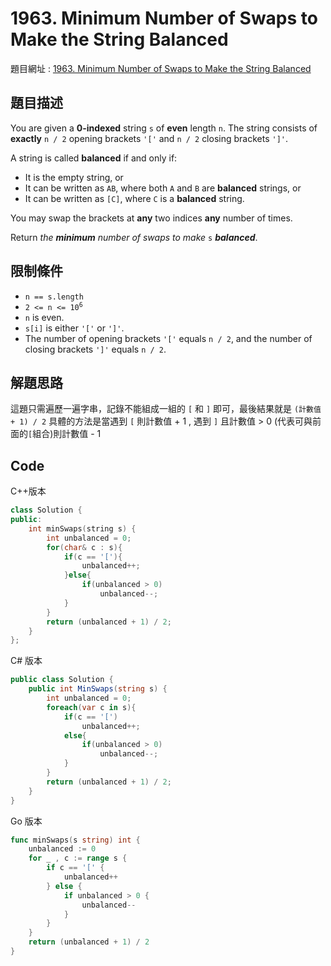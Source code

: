 # 1963. Minimum Number of Swaps to Make the String Balanced

題目網址 : [1963. Minimum Number of Swaps to Make the String Balanced](https://leetcode.com/problems/minimum-number-of-swaps-to-make-the-string-balanced/description)

## 題目描述

You are given a **0-indexed** string `s` of **even** length `n`. The string consists of **exactly** `n / 2` opening brackets `'['` and `n / 2` closing brackets `']'`.

A string is called **balanced** if and only if:

- It is the empty string, or
- It can be written as `AB`, where both `A` and `B` are **balanced** strings, or
- It can be written as `[C]`, where `C` is a **balanced** string.

You may swap the brackets at **any** two indices **any** number of times.

Return _the **minimum** number of swaps to make_ `s` _**balanced**_.

## 限制條件

- `n == s.length`
- <code>2 <= n <= 10<sup>6</sup></code>
- `n` is even.
- `s[i]` is either `'['` or `']'`.
- The number of opening brackets `'['` equals `n / 2`, and the number of closing brackets `']'` equals `n / 2`.

## 解題思路

這題只需遍歷一遍字串，記錄不能組成一組的 `[` 和 `]` 即可，最後結果就是 `(計數值 + 1) / 2`
具體的方法是當遇到 `[` 則計數值 + 1 , 遇到 `]` 且計數值 > 0 (代表可與前面的`[`組合)則計數值 - 1

## Code

C++版本

```C++
class Solution {
public:
    int minSwaps(string s) {
        int unbalanced = 0;
        for(char& c : s){
            if(c == '['){
                unbalanced++;
            }else{
                if(unbalanced > 0)
                    unbalanced--;
            }
        }
        return (unbalanced + 1) / 2;
    }
};
```

C# 版本

```C#
public class Solution {
    public int MinSwaps(string s) {
        int unbalanced = 0;
        foreach(var c in s){
            if(c == '[')
                unbalanced++;
            else{
                if(unbalanced > 0)
                    unbalanced--;
            }
        }
        return (unbalanced + 1) / 2;
    }
}
```

Go 版本

```go
func minSwaps(s string) int {
    unbalanced := 0
    for _ , c := range s {
        if c == '[' {
            unbalanced++
        } else {
            if unbalanced > 0 {
                unbalanced--
            }
        }
    }
    return (unbalanced + 1) / 2
}
```
